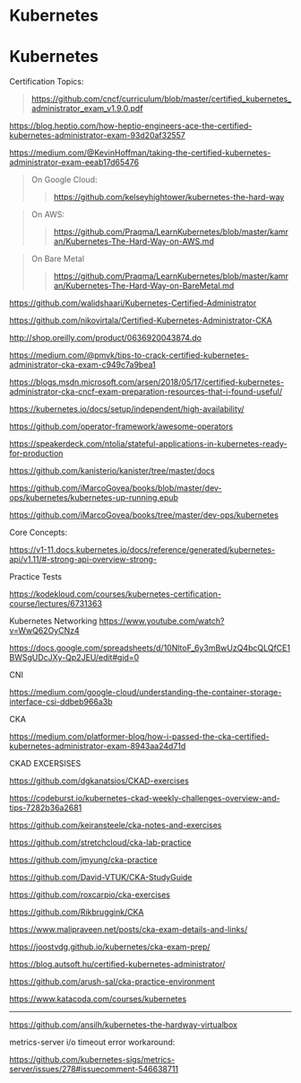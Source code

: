 # Kubernetes

# Kubernetes

Certification Topics:

> https://github.com/cncf/curriculum/blob/master/certified_kubernetes_administrator_exam_v1.9.0.pdf



https://blog.heptio.com/how-heptio-engineers-ace-the-certified-kubernetes-administrator-exam-93d20af32557


https://medium.com/@KevinHoffman/taking-the-certified-kubernetes-administrator-exam-eeab17d65476


> On Google Cloud:
>> https://github.com/kelseyhightower/kubernetes-the-hard-way

> On AWS:
>> https://github.com/Praqma/LearnKubernetes/blob/master/kamran/Kubernetes-The-Hard-Way-on-AWS.md

> On Bare Metal
>> https://github.com/Praqma/LearnKubernetes/blob/master/kamran/Kubernetes-The-Hard-Way-on-BareMetal.md

https://github.com/walidshaari/Kubernetes-Certified-Administrator

https://github.com/nikovirtala/Certified-Kubernetes-Administrator-CKA

http://shop.oreilly.com/product/0636920043874.do

https://medium.com/@pmvk/tips-to-crack-certified-kubernetes-administrator-cka-exam-c949c7a9bea1

https://blogs.msdn.microsoft.com/arsen/2018/05/17/certified-kubernetes-administrator-cka-cncf-exam-preparation-resources-that-i-found-useful/


https://kubernetes.io/docs/setup/independent/high-availability/




https://github.com/operator-framework/awesome-operators

https://speakerdeck.com/ntolia/stateful-applications-in-kubernetes-ready-for-production

https://github.com/kanisterio/kanister/tree/master/docs


https://github.com/iMarcoGovea/books/blob/master/dev-ops/kubernetes/kubernetes-up-running.epub

https://github.com/iMarcoGovea/books/tree/master/dev-ops/kubernetes



Core Concepts:
 
 https://v1-11.docs.kubernetes.io/docs/reference/generated/kubernetes-api/v1.11/#-strong-api-overview-strong-
 
 
 Practice Tests
 
 https://kodekloud.com/courses/kubernetes-certification-course/lectures/6731363
 
 Kubernetes Networking
 https://www.youtube.com/watch?v=WwQ62OyCNz4


https://docs.google.com/spreadsheets/d/10NltoF_6y3mBwUzQ4bcQLQfCE1BWSgUDcJXy-Qp2JEU/edit#gid=0



CNI

https://medium.com/google-cloud/understanding-the-container-storage-interface-csi-ddbeb966a3b



CKA

https://medium.com/platformer-blog/how-i-passed-the-cka-certified-kubernetes-administrator-exam-8943aa24d71d


CKAD EXCERSISES

https://github.com/dgkanatsios/CKAD-exercises

https://codeburst.io/kubernetes-ckad-weekly-challenges-overview-and-tips-7282b36a2681

https://github.com/keiransteele/cka-notes-and-exercises

https://github.com/stretchcloud/cka-lab-practice

https://github.com/jmyung/cka-practice

https://github.com/David-VTUK/CKA-StudyGuide

https://github.com/roxcarpio/cka-exercises

https://github.com/Rikbruggink/CKA

https://www.malipraveen.net/posts/cka-exam-details-and-links/

https://joostvdg.github.io/kubernetes/cka-exam-prep/

https://blog.autsoft.hu/certified-kubernetes-administrator/

https://github.com/arush-sal/cka-practice-environment

https://www.katacoda.com/courses/kubernetes


******
https://github.com/ansilh/kubernetes-the-hardway-virtualbox



metrics-server i/o timeout error workaround:

https://github.com/kubernetes-sigs/metrics-server/issues/278#issuecomment-546638711
